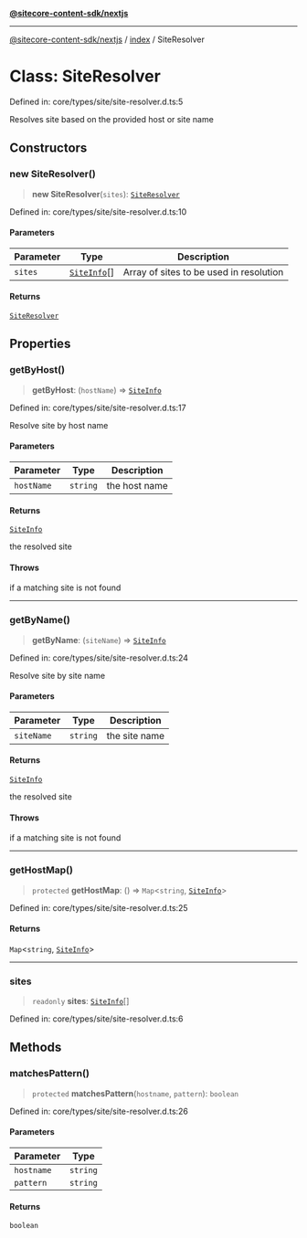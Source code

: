 [**@sitecore-content-sdk/nextjs**](../../README.md)

***

[@sitecore-content-sdk/nextjs](../../README.md) / [index](../README.md) / SiteResolver

# Class: SiteResolver

Defined in: core/types/site/site-resolver.d.ts:5

Resolves site based on the provided host or site name

## Constructors

### new SiteResolver()

> **new SiteResolver**(`sites`): [`SiteResolver`](SiteResolver.md)

Defined in: core/types/site/site-resolver.d.ts:10

#### Parameters

| Parameter | Type | Description |
| ------ | ------ | ------ |
| `sites` | [`SiteInfo`](../type-aliases/SiteInfo.md)[] | Array of sites to be used in resolution |

#### Returns

[`SiteResolver`](SiteResolver.md)

## Properties

### getByHost()

> **getByHost**: (`hostName`) => [`SiteInfo`](../type-aliases/SiteInfo.md)

Defined in: core/types/site/site-resolver.d.ts:17

Resolve site by host name

#### Parameters

| Parameter | Type | Description |
| ------ | ------ | ------ |
| `hostName` | `string` | the host name |

#### Returns

[`SiteInfo`](../type-aliases/SiteInfo.md)

the resolved site

#### Throws

if a matching site is not found

***

### getByName()

> **getByName**: (`siteName`) => [`SiteInfo`](../type-aliases/SiteInfo.md)

Defined in: core/types/site/site-resolver.d.ts:24

Resolve site by site name

#### Parameters

| Parameter | Type | Description |
| ------ | ------ | ------ |
| `siteName` | `string` | the site name |

#### Returns

[`SiteInfo`](../type-aliases/SiteInfo.md)

the resolved site

#### Throws

if a matching site is not found

***

### getHostMap()

> `protected` **getHostMap**: () => `Map`\<`string`, [`SiteInfo`](../type-aliases/SiteInfo.md)\>

Defined in: core/types/site/site-resolver.d.ts:25

#### Returns

`Map`\<`string`, [`SiteInfo`](../type-aliases/SiteInfo.md)\>

***

### sites

> `readonly` **sites**: [`SiteInfo`](../type-aliases/SiteInfo.md)[]

Defined in: core/types/site/site-resolver.d.ts:6

## Methods

### matchesPattern()

> `protected` **matchesPattern**(`hostname`, `pattern`): `boolean`

Defined in: core/types/site/site-resolver.d.ts:26

#### Parameters

| Parameter | Type |
| ------ | ------ |
| `hostname` | `string` |
| `pattern` | `string` |

#### Returns

`boolean`
